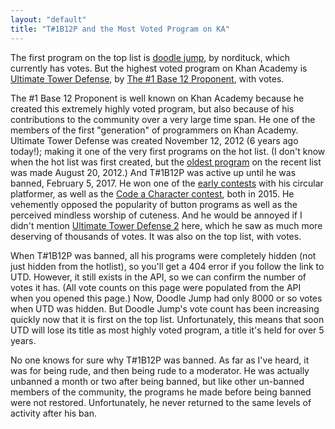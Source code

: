 ```yaml
---
layout: "default"
title: "T#1B12P and the Most Voted Program on KA"
---
```


The first program on the top list is [doodle jump](https://khanacademy.org/cs/i/1431776579), by nordituck, which currently has <span class="vote-count" data-program-id="1431776579"></span> votes. But the highest voted program on Khan Academy is [Ultimate Tower Defense](https://khanacademy.org/cs/i/1106141208), by [The #1 Base 12 Proponent](https://khanacademy.org/profile/kaid_587121826918705844471320), with <span class="vote-count" data-program-id="1106141208"></span> votes.

The #1 Base 12 Proponent is well known on Khan Academy because he created this extremely highly voted program, but also because of his contributions to the community over a very large time span. He one of the members of the first "generation" of programmers on Khan Academy. Ultimate Tower Defense was created November 12, 2012 (6 years ago today!); making it one of the very first programs on the hot list. (I don't know when the hot list was first created, but the [oldest program](https://khanacademy.org/cs/i/981865901) on the recent list was made August 20, 2012.) And T#1B12P was active up until he was banned, February 5, 2017. He won one of the [early contests](https://khanacademy.org/cs/i/5845440555384832) with his circular platformer, as well as the [Code a Character contest](https://khanacademy.org/cs/i/5715371182129152), both in 2015. He vehemently opposed the popularity of button programs as well as the perceived mindless worship of cuteness. And he would be annoyed if I didn't mention [Ultimate Tower Defense 2](https://khanacademy.org/cs/i/6104174283718656) here, which he saw as much more deserving of thousands of votes. It was also on the top list, with <span class="vote-count" data-program-id="6104174283718656"></span> votes.

When T#1B12P was banned, all his programs were completely hidden (not just hidden from the hotlist), so you'll get a 404 error if you follow the link to UTD. However, it still exists in the API, so we can confirm the number of votes it has. (All vote counts on this page were populated from the API when you opened this page.) Now, Doodle Jump had only 8000 or so votes when UTD was hidden. But Doodle Jump's vote count has been increasing quickly now that it is first on the top list. Unfortunately, this means that soon UTD will lose its title as most highly voted program, a title it's held for over 5 years.

No one knows for sure why T#1B12P was banned. As far as I've heard, it was for being rude, and then being rude to a moderator. He was actually unbanned a month or two after being banned, but like other un-banned members of the community, the programs he made before being banned were not restored. Unfortunately, he never returned to the same levels of activity after his ban.

<script>
var voteCounts = Array.from(document.getElementsByClassName("vote-count"));
for (var i = 0; i < voteCounts.length; i ++) {
    var req = new XMLHttpRequest();
    req.open("GET", "https://www.khanacademy.org/api/internal/scratchpads/" + voteCounts[i].dataset.programId + "?projection={\"sumVotesIncremented\":1,\"id\":1}");
    req.addEventListener("load", function () {
        var data = JSON.parse(this.responseText);
        for (var j = 0; j < voteCounts.length; j++) {
            if (data.id.toString() === voteCounts[j].dataset.programId) {
                voteCounts[j].innerText = data.sumVotesIncremented;
                break;
            }
        }
    });
    req.send();
}
</script>

